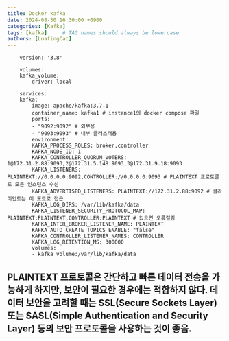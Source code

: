 ```yaml
---
title: Docker kafka
date: 2024-08-30 16:30:00 +0900
categories: [Kafka]
tags: [kafka]     # TAG names should always be lowercase
authors: [LoafingCat]
---
```





        version: '3.8'

        volumes:
        kafka_volume:
            driver: local

        services:
        kafka:
            image: apache/kafka:3.7.1
            container_name: kafka1 # instance1의 docker compose 파일
            ports:
            - "9092:9092" # 외부용
            - "9093:9093" # 내부 클러스터용
            environment:
            KAFKA_PROCESS_ROLES: broker,controller
            KAFKA_NODE_ID: 1
            KAFKA_CONTROLLER_QUORUM_VOTERS: 1@172.31.2.88:9093,2@172.31.5.148:9093,3@172.31.9.18:9093
            KAFKA_LISTENERS: PLAINTEXT://0.0.0.0:9092,CONTROLLER://0.0.0.0:9093 # PLAINTEXT 프로토콜로 모든 인스턴스 수신
            KAFKA_ADVERTISED_LISTENERS: PLAINTEXT://172.31.2.88:9092 # 클라이언트는 이 포트로 접근
            KAFKA_LOG_DIRS: /var/lib/kafka/data
            KAFKA_LISTENER_SECURITY_PROTOCOL_MAP: PLAINTEXT:PLAINTEXT,CONTROLLER:PLAINTEXT # 없으면 오류걸림
            KAFKA_INTER_BROKER_LISTENER_NAME: PLAINTEXT
            KAFKA_AUTO_CREATE_TOPICS_ENABLE: "false"
            KAFKA_CONTROLLER_LISTENER_NAMES: CONTROLLER
            KAFKA_LOG_RETENTION_MS: 300000
            volumes:
            - kafka_volume:/var/lib/kafka/data

## PLAINTEXT 프로토콜은 간단하고 빠른 데이터 전송을 가능하게 하지만, 보안이 필요한 경우에는 적합하지 않다. 데이터 보안을 고려할 때는 SSL(Secure Sockets Layer) 또는 SASL(Simple Authentication and Security Layer) 등의 보안 프로토콜을 사용하는 것이 좋음.
